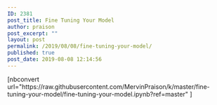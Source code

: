 ```yaml
---
ID: 2381
post_title: Fine Tuning Your Model
author: praison
post_excerpt: ""
layout: post
permalink: /2019/08/08/fine-tuning-your-model/
published: true
post_date: 2019-08-08 12:14:56
---
```

<!-- wp:shortcode -->[nbconvert url="https://raw.githubusercontent.com/MervinPraison/k/master/fine-tuning-your-model/fine-tuning-your-model.ipynb?ref=master" ]<!-- /wp:shortcode -->